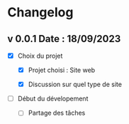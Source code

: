# Changelog

## v 0.0.1 Date : 18/09/2023

- [x] Choix du projet
    - [x] Projet choisi : Site web
    - [x] Discussion sur quel type de site


 
- [ ] Début du dévelopement 
    - [ ] Partage des tâches


